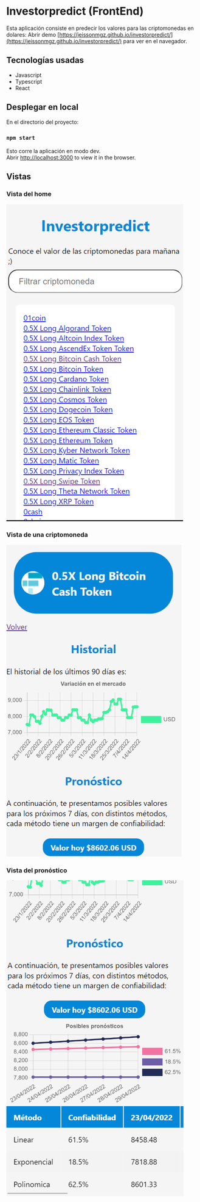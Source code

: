 # Investorpredict (FrontEnd)
Esta aplicación consiste en predecir los valores para las criptomonedas en dolares:
Abrir demo [https://jeissonmgz.github.io/investorpredict/](https://jeissonmgz.github.io/investorpredict/) para ver en el navegador.
## Tecnologías usadas
- Javascript
- Typescript
- React

## Desplegar en local

En el directorio del proyecto:

### `npm start`

Esto corre la aplicación en modo dev.\
Abrir [http://localhost:3000](http://localhost:3000) to view it in the browser.


## Vistas

### **Vista del home**	
![Vista del menu](https://github.com/jeissonmgz/investorpredict/blob/main/static/img/home.png)

### **Vista de una criptomoneda**	
![Vista de una criptomoneda](https://github.com/jeissonmgz/investorpredict/blob/main/static/img/ver_cripto.png)

### **Vista del pronóstico**
![Vista del pronóstico](https://github.com/jeissonmgz/investorpredict/blob/main/static/img/ver_pronostico.png)
